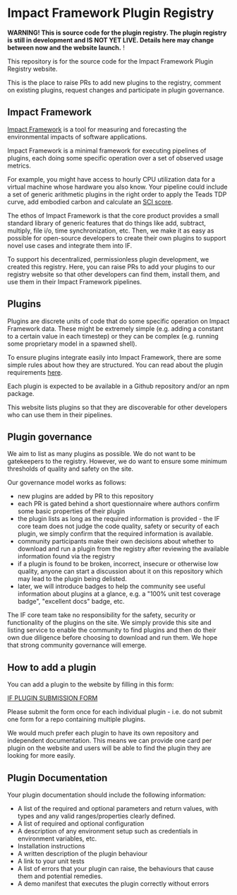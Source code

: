 # Impact Framework Plugin Registry

**WARNING! This is source code for the plugin registry. The plugin registry is still in development and IS NOT YET LIVE. Details here may change between now and the website launch.** !


This repository is for the source code for the Impact Framework Plugin Registry website.

This is the place to raise PRs to add new plugins to the registry, comment on existing plugins, request changes and participate in plugin governance.

## Impact Framework

[Impact Framework](https://if.greensoftware.foundation/) is a tool for measuring and forecasting the environmental impacts of software applications.

Impact Framework is a minimal framework for executing pipelines of plugins, each doing some specific operation over a set of observed usage metrics.

For example, you might have access to hourly CPU utilization data for a virtual machine whose hardware you also know. Your pipeline could include a set of generic arithmetic plugins in the right order to apply the Teads TDP curve, add embodied carbon and calculate an [SCI score](https://greensoftware.foundation/articles/the-green-software-foundation-releases-alpha-version-of-software-carbon-intensity).

The ethos of Impact Framework is that the core product provides a small standard library of generic features that do things like add, subtract, multiply, file i/o, time synchronization, etc. Then, we make it as easy as possible for open-source developers to create their own plugins to support novel use cases and integrate them into IF.

To support his decentralized, permissionless plugin development, we created this registry. Here, you can raise PRs to add your plugins to our registry website so that other developers can find them, install them, and use them in their Impact Framework pipelines.


## Plugins

Plugins are discrete units of code that do some specific operation on Impact Framework data. These might be extremely simple (e.g. adding a constant to a certain value in each timestep) or they can be complex (e.g. running some proprietary model in a spawned shell). 

To ensure plugins integrate easily into Impact Framework, there are some simple rules about how they are structured. You can read about the plugin requirements [here](https://if.greensoftware.foundation/developers/how-to-build-plugins).

Each plugin is expected to be available in a Github repository and/or an npm package.

This website lists plugins so that they are discoverable for other developers who can use them in their pipelines.



## Plugin governance

We aim to list as many plugins as possible. We do not want to be gatekeepers to the registry. However, we do want to ensure some minimum thresholds of quality and safety on the site. 

Our governance model works as follows:

- new plugins are added by PR to this repository
- each PR is gated behind a short questionnaire where authors confirm some basic properties of their plugin
- the plugin lists as long as the required information is provided - the IF core team does not judge the code quality, safety or security of each plugin, we simply confirm that the required information is available.
- community participants make their own decisions about whether to download and run a plugin from the registry after reviewing the available information found via the registry
- if a plugin is found to be broken, incorrect, insecure or otherwise low quality, anyone can start a discussion about it on this repository which may lead to the plugin being delisted.
- later, we will introduce badges to help the community see useful information about plugins at a glance, e.g. a "100% unit test coverage badge", "excellent docs" badge, etc.

The IF core team take no responsibility for the safety, security or functionality of the plugins on the site. We simply provide this site and listing service to enable the community to find plugins and then do their own due diligence before choosing to download and run them. We hope that strong community governance will emerge.



## How to add a plugin

You can add a plugin to the website by filling in this form:


[IF PLUGIN SUBMISSION FORM](https://noteforms.com/forms/if-explorer-plugins-njkhk5)


Please submit the form once for each individual plugin - i.e. do not submit one form for a repo containing multiple plugins. 

We would much prefer each plugin to have its own repository and independent documentation. This means we can provide one card per plugin on the website and users will be able to find the plugin they are looking for more easily.



## Plugin Documentation 

Your plugin documentation should include the following information:

- A list of the required and optional parameters and return values, with types and any valid ranges/properties clearly defined.
- A list of required and optional configuration
- A description of any environment setup such as credentials in environment variables, etc.
- Installation instructions
- A written description of the plugin behaviour
- A link to your unit tests 
- A list of errors that your plugin can raise, the behaviours that cause them and potential remedies.
- A demo manifest that executes the plugin correctly without errors
